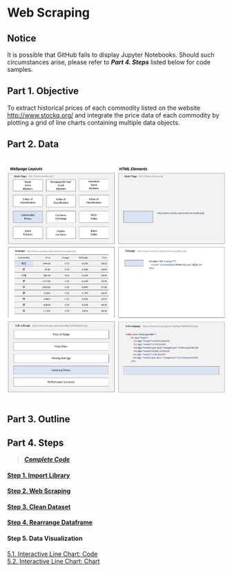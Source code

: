 # Web Scraping
## Notice
It is possible that GitHub fails to display Jupyter Notebooks. Should such circumstances arise, please refer to ***Part 4. Steps*** listed below for code samples.

## Part 1. Objective
To extract historical prices of each commodity listed on the website http://www.stockq.org/ and integrate the price data of each commodity by plotting a grid of line charts containing multiple data objects.

## Part 2. Data
<br>
<div align=center><img src="https://github.com/lclh813/Parser/blob/master/Pic/2_Data.png"/></div>
<br>

## Part 3. Outline

## Part 4. Steps
> [***Complete Code***](https://nbviewer.jupyter.org/github/lclh813/Parser/blob/master/6_CompleteCode.ipynb)
#### [Step 1. Import Library](https://nbviewer.jupyter.org/github/lclh813/Parser/blob/master/1_ImportLibrary.ipynb)
#### [Step 2. Web Scraping](https://nbviewer.jupyter.org/github/lclh813/Parser/blob/master/2_WebScraping.ipynb)
#### [Step 3. Clean Dataset](https://nbviewer.jupyter.org/github/lclh813/Parser/blob/master/3_CleanDataset.ipynb)
#### [Step 4. Rearrange Dataframe](https://nbviewer.jupyter.org/github/lclh813/Parser/blob/master/4_RearrangeDataframe.ipynb)
#### Step 5. Data Visualization
[5.1. Interactive Line Chart: Code](https://nbviewer.jupyter.org/github/lclh813/Parser/blob/master/5_DataVisualization.ipynb)  
[5.2. Interactive Line Chart: Chart](https://lclh813.github.io/Web_Scraping/5_InteractiveLineChart.html)

